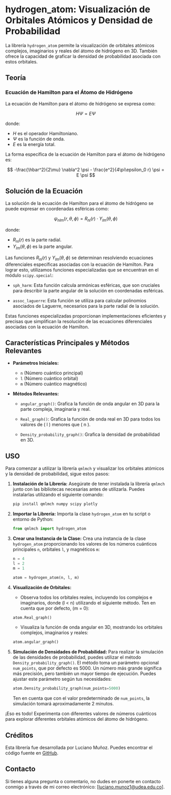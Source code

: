 # hydrogen_atom: Visualización de Orbitales Atómicos y Densidad de Probabilidad

La librería `hydrogen_atom` permite la visualización de orbitales atómicos complejos, imaginarios y reales del átomo de hidrógeno en 3D. También ofrece la capacidad de graficar la densidad de probabilidad asociada con estos orbitales.

## Teoría

### Ecuación de Hamilton para el Átomo de Hidrógeno

La ecuación de Hamilton para el átomo de hidrógeno se expresa como:

$$ H \Psi = E \Psi $$

donde:
- $H$ es el operador Hamiltoniano.
- $\Psi$ es la función de onda.
- $E$ es la energía total.

La forma específica de la ecuación de Hamilton para el átomo de hidrógeno es:

$$ -\frac{\hbar^2}{2\mu} \nabla^2 \psi - \frac{e^2}{4\pi\epsilon_0 r} \psi = E \psi $$

## Solución de la Ecuación

La solución de la ecuación de Hamilton para el átomo de hidrógeno se puede expresar en coordenadas esféricas como:

$$ \psi_{nlm}(r, \theta, \phi) = R_{nl}(r) \cdot Y_{lm}(\theta, \phi) $$

donde:
- $R_{nl}(r)$ es la parte radial.
- $Y_{lm}(\theta, \phi)$ es la parte angular.

Las funciones $R_{nl}(r)$ y $Y_{lm}(\theta, \phi)$ se determinan resolviendo ecuaciones diferenciales específicas asociadas con la ecuación de Hamilton. Para lograr esto, utilizamos funciones especializadas que se encuentran en el módulo `scipy.special`:

- `sph_harm`: Esta función calcula armónicas esféricas, que son cruciales para describir la parte angular de la solución en coordenadas esféricas.
  
- `assoc_laguerre`: Esta función se utiliza para calcular polinomios asociados de Laguerre, necesarios para la parte radial de la solución.

Estas funciones especializadas proporcionan implementaciones eficientes y precisas que simplifican la resolución de las ecuaciones diferenciales asociadas con la ecuación de Hamilton.


## Características Principales y Métodos Relevantes

- **Parámetros Iniciales:**
  - `n` (Número cuántico principal)
  - `l` (Número cuántico orbital)
  - `m` (Número cuántico magnético)

- **Métodos Relevantes:**
    - `angular_graph()`: Grafica la función de onda angular en 3D para la parte compleja, imaginaria y real.

    - `Real_graph()`: Grafica la función de onda real en 3D para todos los valores de \( l \) menores que \( n \).

    - `Density_probability_graph()`: Grafica la densidad de probabilidad en 3D.


## USO

Para comenzar a utilizar la librería `qmlmch` y visualizar los orbitales atómicos y la densidad de probabilidad, sigue estos pasos:

1. **Instalación de la Librería:**
   Asegúrate de tener instalada la librería `qmlmch` junto con las bibliotecas necesarias antes de utilizarla. Puedes instalarlas utilizando el siguiente comando:

    ```bash
    pip install qmlmch numpy scipy plotly
    ```

2. **Importar la Librería:**
   Importa la clase `hydrogen_atom` en tu script o entorno de Python:

    ```python
    from qmlmch import hydrogen_atom
    ```

3. **Crear una Instancia de la Clase:**
   Crea una instancia de la clase `hydrogen_atom` proporcionando los valores de los números cuánticos principales `n`, orbitales `l`, y magnéticos `m`:

    ```python
    n = 4
    l = 2
    m = 1

    atom = hydrogen_atom(n, l, m)
    ```

4. **Visualización de Orbitales:**
   - Observa todos los orbitales reales, incluyendo los complejos e imaginarios, donde \(l < n\) utilizando el siguiente método. Ten en cuenta que por defecto, \(m = 0\):

    ```python
    atom.Real_graph()
    ```
   
   - Visualiza la función de onda angular en 3D, mostrando los orbitales complejos, imaginarios y reales:

    ```python
    atom.angular_graph()
    ```

5. **Simulación de Densidades de Probabilidad:**
   Para realizar la simulación de las densidades de probabilidad, puedes utilizar el método `Density_probability_graph()`. El método toma un parámetro opcional `num_points`, que por defecto es 5000. Un número más grande significa más precisión, pero también un mayor tiempo de ejecución. Puedes ajustar este parámetro según tus necesidades:

    ```python
    atom.Density_probability_graph(num_points=5000)
    ```

   Ten en cuenta que con el valor predeterminado de `num_points`, la simulación tomará aproximadamente 2 minutos.
    
¡Eso es todo! Experimenta con diferentes valores de números cuánticos para explorar diferentes orbitales atómicos del átomo de hidrógeno.


## Créditos

Esta librería fue desarrollada por Luciano Muñoz. Puedes encontrar el código fuente en [GitHub](https://gitlab.com/LucianoMCH/hydrogen_atom).


## Contacto

Si tienes alguna pregunta o comentario, no dudes en ponerte en contacto conmigo a través de mi correo electrónico: [luciano.munoz1@udea.edu.co].

